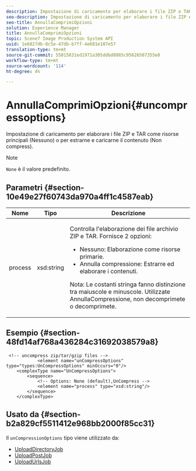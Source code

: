 ```yaml
---
description: Impostazione di caricamento per elaborare i file ZIP e TAR come risorse principali (Nessuno) o per estrarne e caricarne il contenuto (Non compress).
seo-description: Impostazione di caricamento per elaborare i file ZIP e TAR come risorse principali (Nessuno) o per estrarne e caricarne il contenuto (Non compress).
seo-title: AnnullaComprimiOpzioni
solution: Experience Manager
title: AnnullaComprimiOpzioni
topic: Scene7 Image Production System API
uuid: 1e6827db-8c5e-47db-b7ff-4e681e107e57
translation-type: tm+mt
source-git-commit: 55015831ed1971a305ddbd8085c95626507355e0
workflow-type: tm+mt
source-wordcount: '114'
ht-degree: 4%

---
```



# AnnullaComprimiOpzioni{#uncompressoptions}

Impostazione di caricamento per elaborare i file ZIP e TAR come risorse principali (Nessuno) o per estrarne e caricarne il contenuto (Non compress).

>[!NOTE]
>
>`None` è il valore predefinito.

## Parametri {#section-10e49e27f60743da970a4ff1c4587eab}

<table id="table_89C2F7CDB24848459E47F1F7F58D91BA"> 
 <thead> 
  <tr> 
   <th colname="col1" class="entry"> Nome </th> 
   <th colname="col2" class="entry"> Tipo </th> 
   <th colname="col3" class="entry"> Descrizione </th> 
  </tr> 
 </thead>
 <tbody> 
  <tr> 
   <td colname="col1"> <span class="codeph"> <span class="varname"> process</span> </span> </td> 
   <td colname="col2"> <span class="codeph"> xsd:string</span> </td> 
   <td colname="col3"> <p>Controlla l'elaborazione dei file archivio ZIP e TAR. Fornisce 2 opzioni: 
     <ul id="ul_F34E2F3B9B74450CA7E76BD9FD7137C2">
      <li id="li_E982468ED814446593B0C0A3F3D729FB"><span class="codeph"> Nessuno:</span> Elaborazione come risorse primarie. </li>
      <li id="li_4A45DA99592B4EF7A1FE0A946A835104"><span class="codeph"> Annulla compressione:</span> Estrarre ed elaborare i contenuti. </li>
     </ul><p>Nota: Le costanti stringa fanno distinzione tra maiuscole e minuscole. Utilizzate <span class="codeph"> AnnullaCompressione</span>, non <span class="codeph"> decomprimete</span> o <span class="codeph"> decomprimete</span>. </p></p> </td> 
  </tr> 
 </tbody> 
</table>

## Esempio {#section-48fd14af768a436284c31692038579a8}

```
 <!-- uncompress zip/tar/gzip files -->
            <element name="unCompressOptions" type="types:UnCompressOptions" minOccurs="0"/>
    <complexType name="UnCompressOptions">
        <sequence>
            <!-- Options: None (default),UnCompress -->
            <element name="process" type="xsd:string"/>
        </sequence>
    </complexType>
```

## Usato da {#section-b2a829cf5511412e968bb2000f85cc31}

Il `unCompressionOptions` tipo viene utilizzato da:

* [UploadDirectoryJob](../../types/c-data-types/r-upload-directory-job.md#reference-e707ebf53b074c49ad983d1886e0bbb6)
* [UploadPostJob](../../types/c-data-types/r-upload-post-job.md#reference-bca2339b593f4637a687c33937215ef4)
* [UploadUrlsJob](../../types/c-data-types/r-upload-urls-job.md#reference-8e9bc895268c4321b233dbeadc990398)

